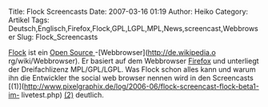 Title: Flock Screencasts
Date: 2007-03-16 01:19
Author: Heiko
Category: Artikel
Tags: Deutsch,Englisch,Firefox,Flock,GPL,LGPL,MPL,News,screencast,Webbrowser
Slug: Flock_Screencasts

[Flock](http://de.wikipedia.org/wiki/Flock_%28Browser%29) ist ein [Open Source
](http://de.wikipedia.org/wiki/Open_Source)-[Webbrowser](http://de.wikipedia.o
rg/wiki/Webbrowser). Er basiert auf dem Webbrowser
[Firefox](http://de.wikipedia.org/wiki/Firefox) und unterliegt der
Dreifachlizenz MPL/GPL/LGPL. Was Flock schon alles kann und warum ihn die
Entwickler the social web browser nennen wird in den Screencasts
[(1)](http://www.pixelgraphix.de/log/2006-06/flock-screencast-flock-beta1-im-
livetest.php) [(2)](http://www.flock.com/blog/will-pate?from=70) deutlich.

